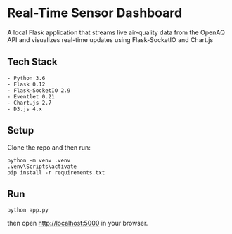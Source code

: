 ﻿# Real-Time Sensor Dashboard

A local Flask application that streams live air-quality data from the OpenAQ API
and visualizes real-time updates using Flask-SocketIO and Chart.js

## Tech Stack

```
- Python 3.6
- Flask 0.12
- Flask-SocketIO 2.9
- Eventlet 0.21
- Chart.js 2.7
- D3.js 4.x
```

## Setup

Clone the repo and then run:

```
python -m venv .venv
.venv\Scripts\activate
pip install -r requirements.txt
```

## Run

`python app.py`

then open [http://localhost:5000](http://localhost:5000) in your browser.
